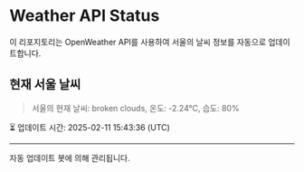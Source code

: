 
# Weather API Status

이 리포지토리는 OpenWeather API를 사용하여 서울의 날씨 정보를 자동으로 업데이트합니다.

## 현재 서울 날씨
> 서울의 현재 날씨: broken clouds, 온도: -2.24°C, 습도: 80%

⏳ 업데이트 시간: 2025-02-11 15:43:36 (UTC)

---
자동 업데이트 봇에 의해 관리됩니다.
